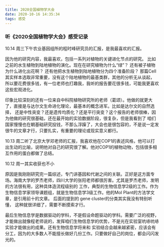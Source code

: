 ```yaml
---
title: 2020全国植物学大会
date: 2020-10-16 14:35:34
tags: 感受
---
```


### 	听《2020全国植物学大会》感受记录

10.14 周三下午农业基因组所的程时峰研究员的汇报，是我最喜欢的汇报。

因为他的研究内容，我最喜欢，包括一系列对植物的关键进化节点的研究。
比如之前的水生植物到陆地植物的演化。现在在研究植物为什么“绿”？
还有被子植物为什么进化出花啊？
还有他把水生植物到陆地植物分为四个准备阶段？
那篇Cell其实样本选取非常重要，没有这个陆地植物的最基类群，其他的分析无从谈起，
所以要花费很多钱，有一位老师也打趣我，我听的报告要花很多钱，可能我更喜欢这些宏观进化。

印象比较深刻的还有一位来自中科院植物研究所的老师（葛颂）。他做的就更大了，直接是与达尔文生命进化理论，最基本的概念进军。比如是达尔文的自然选择，
还是中性突变？还是遗传均质化？还是平行突变？这个报告的老师很棒，因为他做的研究很基础，还在最开始的实验数据阶段，很复杂，但是我看到了
咱们国家慢慢也在朝基础研究投钱，不那么浮躁了，大会也是很包容的，不是说一定发很牛的文章才行，只要扎实，有重要的理论或现实意义都行。

10.13 周二听了北京大学邓老师的汇报，我喜欢他在COP1的表述风格，他可以打出生动的比喻，说明他对自己的研究很了解。他对COP1的植物动物，包括很多相互作用的蛋白都做了总结。

10.12 周一其实收获也不小

原因是我刚刚研究完一篇综述，专门讲基因和代谢之间的关联。正好是这方面专场。海南大学的罗杰老师，四川大学的张阳老师都很厉害。尤其是罗杰老师，发明的方法很有用，这种具体造流程级别的
工作，典型的生物信息学2级的工作。作为生物信息学家领导课题组，就是生物信息学3级工作。他的Mol Plant的方法学文章，是引用前十的文章。 后面的提到的 gene cluster的分类其实我没有特别听懂，
这种就很详细了，需要不断摸索才行。

最后生物信息学是数据驱动的学科，不是假设命题驱动的学科。需要广泛的视野，才能做出就像程老师说的，发挥咱们生物信息学的优势，不是光在实验室吭哧吭哧实验才能做出的成果。还有生物信息学将来和
实验结合会越来越紧密，应该会有分工，因为的大多数人不能擅长做好几份工作。只要做好自己的岗位，都会闪闪发光的。

